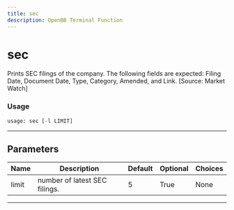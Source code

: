 ```yaml
---
title: sec
description: OpenBB Terminal Function
---
```


# sec

Prints SEC filings of the company. The following fields are expected: Filing Date, Document Date, Type, Category, Amended, and Link. [Source: Market Watch]

### Usage

```python
usage: sec [-l LIMIT]
```

---

## Parameters

| Name | Description | Default | Optional | Choices |
| ---- | ----------- | ------- | -------- | ------- |
| limit | number of latest SEC filings. | 5 | True | None |
---


